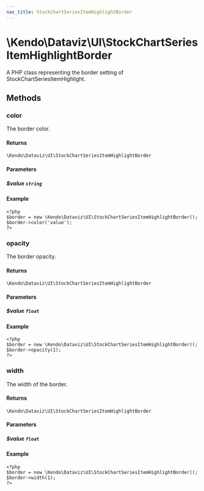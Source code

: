 ```yaml
---
nav_title: StockChartSeriesItemHighlightBorder
---
```


# \Kendo\Dataviz\UI\StockChartSeriesItemHighlightBorder

A PHP class representing the border setting of StockChartSeriesItemHighlight.


## Methods

### color
The border color.

#### Returns
`\Kendo\Dataviz\UI\StockChartSeriesItemHighlightBorder`

#### Parameters

##### $value `string`



#### Example 
    <?php
    $border = new \Kendo\Dataviz\UI\StockChartSeriesItemHighlightBorder();
    $border->color('value');
    ?>

### opacity
The border opacity.

#### Returns
`\Kendo\Dataviz\UI\StockChartSeriesItemHighlightBorder`

#### Parameters

##### $value `float`



#### Example 
    <?php
    $border = new \Kendo\Dataviz\UI\StockChartSeriesItemHighlightBorder();
    $border->opacity(1);
    ?>

### width
The width of the border.

#### Returns
`\Kendo\Dataviz\UI\StockChartSeriesItemHighlightBorder`

#### Parameters

##### $value `float`



#### Example 
    <?php
    $border = new \Kendo\Dataviz\UI\StockChartSeriesItemHighlightBorder();
    $border->width(1);
    ?>

